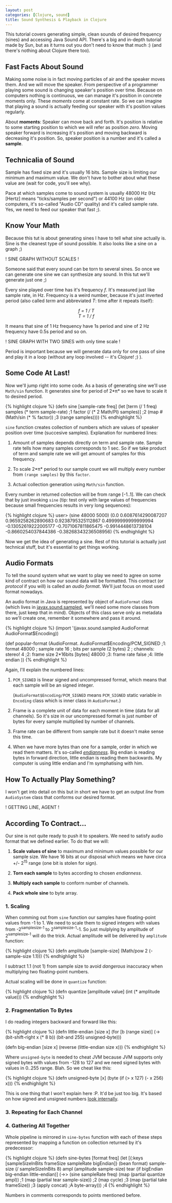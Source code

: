```yaml
---
layout: post
categories: [Clojure, sound]
title: Sound Synthesis & Playback in Clojure
---
```


This tutorial covers generating simple, clean sounds of desired
frequency (sines) and accessing Java Sound API. There's a big and
in-depth tutorial made by Sun, but as it turns out you don't need to
know that much :) (and there's nothing about Clojure there too).

## Fast Facts About Sound

Making some noise is in fact moving particles of air and the speaker
moves them. And we will move the speaker. From perspective of a
programmer playing some sound is changing speaker's position over
time. Because on computers nothing is continuous, we can manage it's
position in concrete moments only. These *moments* come at constant
rate. So we can imagine that playing a sound is actually feeding our
speaker with it's position values regularly.

About **moments**: Speaker can move back and forth. It's position is
relative to some starting position to which we will refer as position
*zero*. Moving speaker forward is increasing it's position and moving
backward is decreasing it's position. So, speaker position is a number
and it's called a **sample**.

## Technicalia of Sound

Sample has fixed size and it's usually 16 bits. Sample size is
limiting our minimum and maximum value. We don't have to bother about
what these value are (wait for code, you'll see why).

Pace at which samples come to sound system is usually 48000 Hz (Hz
[Hertz] means "ticks/samples per second") or 44100 Hz (on older
computers, it's so-called "Audio CD" quality) and it's called sample
rate. Yes, we need to feed our speaker that fast ;).

## Know Your Math

Because this tut is about generating sines I have to tell what sine
actually is. Sine is the cleanest type of sound possible. It also
looks like a sine on a graph ;)

! SINE GRAPH WITHOUT SCALES !

Someone said that every sound can be torn to several sines. So once we
can generate one sine we can synthesize any sound. In this tut we'll
generate just one ;)

Every sine played over time has it's frequency *f*. It's measured just
like sample rate, in Hz. Frequency is a weird number, because it's
just inverted period (also called *term* and abbreviated *T*: time
after it repeats itself):

<p style="text-align: center; font-style: italic;">
f = 1 / T<br />
T = 1 / f
</p>

It means that sine of 1 Hz frequency have 1s period and sine of 2 Hz
frequency have 0.5s period and so on.

! SINE GRAPH WITH TWO SINES with only time scale !

Period is important because we will generate data only for one pass of
sine and play it in a loop (without any loop involved -- it's Clojure!
;) ).

## Some Code At Last!

Now we'll jump right into some code. As a basis of generating sine
we'll use `Math/sin` function. It generates sine for period of 2*&pi;*
so we have to scale it to desired period.

{% highlight clojure %}
(defn sine [sample-rate freq]
  (let [term (/ 1 freq)
        samples (* term sample-rate)      ;1
        factor (/ (* 2 Math/PI) samples)] ;2
    (map #(Math/sin (* % factor))         ;3
         (range samples))))
{% endhighlight %}

`sine` function creates collection of numbers which are values of
speaker position over time (succesive samples). Explanation for
numbered lines:

1.  Amount of samples depends directly on term and sample rate. Sample
    rate tells how many samples corresponds to 1 sec. So if we take
    product of term and sample rate we will get amount of samples for
    this frequency.

2.  To scale 2*&pi;* period to our sample count we will multiply every
    number from `(range samples)` by this `factor`.

3.  Actual collection generation using `Math/sin` function.

Every number in returned collection will be from range [-1..1]. We can
check that by just invoking `sine` (tip: test only with large values
of frequencies because small frequencies results in very long
sequences):

{% highlight clojure %}
user> (sine 48000 5000)
(0.0 0.6087614290087207 0.9659258262890683 0.9238795325112867
 0.49999999999999994 -0.13052619222005177 -0.7071067811865475
 -0.9914448613738104 -0.8660254037844386 -0.38268343236508956)
{% endhighlight %}

Now we get the idea of generating a sine. Rest of this tutorial is
actually just technical stuff, but it's essential to get things
working.

## Audio Formats

To tell the sound system what we want to play we need to agree on some
kind of contract on how our sound data will be formatted. This
contract (or *protocol* if you will) is called an *audio
format*. We'll just focus on most used format nowadays.

An audio format in Java is represented by object of `AudioFormat`
class (which lives in
[javax.sound.sampled](http://download.oracle.com/javase/7/docs/api/index.html?javax/sound/sampled/package-summary.html),
we'll need some more classes from there, just keep that in mind).
Objects of this class serve only as metadata so we'll create one,
remember it somewhere and pass it around.

{% highlight clojure %}
(import '(javax.sound.sampled AudioFormat AudioFormat$Encoding))

(def popular-format
  (AudioFormat. AudioFormat$Encoding/PCM_SIGNED ;1: format
                48000 ;   sample rate
                16    ;   bits per sample (2 bytes)
                2     ;   channels: stereo!
                4     ;2: frame size 2*16bits [bytes]
                48000 ;3: frame rate
                false ;4: little endian
                ))
{% endhighlight %}

Again, I'll explain the numbered lines:

1.  `PCM_SIGNED` is linear signed and uncompressed format, which means
    that each sample will be an signed integer.

    (`AudioFormat$Encoding/PCM_SIGNED` means `PCM_SIGNED` static
    variable in `Encoding` class which is inner class in
    `AudioFormat`.)

2.  Frame is a complete unit of data for each moment in time (data for
    all channels). So it's size in our uncompressed format is just
    number of bytes for every sample multiplied by number of channels.

3.  Frame rate can be different from sample rate but it doesn't make
    sense this time.

4.  When we have more bytes than one for a sample, order in which we
    read them matters. It's so-called
    [*endianness*](http://en.wikipedia.org/wiki/Endianness). Big
    endian is reading bytes in forward direction, little endian is
    reading them backwards. My computer is using little endian and I'm
    symphatising with him.

## How To Actually Play Something?

I won't get into detail on this but in short we have to get an output
*line* from `AudioSystem` class that conforms our desired format.

! GETTING LINE, AGENT !

## According To Contract...

Our sine is not quite ready to push it to speakers. We need to satisfy
audio format that we defined earlier. To do that we will:

1.  **Scale values of sine** to maximum and minimum values possible for
    our sample size. We have 16 bits at our disposal which means we
    have circa +/- 2<sup>15</sup> range (one bit is stolen for sign).

2.  **Torn each sample** to bytes according to chosen *endianness*.

3.  **Multiply each sample** to conform number of channels.

4.  **Pack whole sine** to byte array.


### 1. Scaling

When comming out from `sine` function our samples have floating-point
values from -1 to 1. We need to scale them to signed integers with
values from -2<sup>samplesize-1</sup> to
2<sup>samplesize-1</sup>-1. So just mulplying by amplitude of
2<sup>samplesize-1</sup> will do the trick. Actual amplitude will be
delivered by `amplitude` function:

{% highlight clojure %}
(defn amplitude [sample-size]
  (Math/pow 2 (- sample-size 1.1)))
{% endhighlight %}

I subtract 1.1 (not 1) from sample size to avoid *dangerous*
inaccuracy when multiplying two floating-point numbers.

Actual scaling will be done in `quantize` function:

{% highlight clojure %}
(defn quantize [amplitude value]
  (int (* amplitude value)))
{% endhighlight %}

### 2. Fragmentation To Bytes

I do reading integers backward and forward like this:

{% highlight clojure %}
(defn little-endian [size x]
  (for [b (range size)]
    (-> (bit-shift-right x (* 8 b))
        (bit-and 255)
        unsigned-byte)))

(defn big-endian [size x]
  (reverse (little-endian size x)))
{% endhighlight %}

Where `unsigned-byte` is needed to cheat JVM because JVM supports only
signed bytes with values from -128 to 127 and we need signed bytes
with values in 0..255 range. Blah. So we cheat like this:

{% highlight clojure %}
(defn unsigned-byte [x]
  (byte (if (> x 127) (- x 256) x)))
{% endhighlight %}

This is one thing that I won't explain here :P. It'd be just too
big. It's based on how signed and unsigned numbers [look
internally](http://en.wikipedia.org/wiki/Two%27s_complement).

### 3. Repeating for Each Channel



### 4. Gathering All Together

Whole pipeline is mirrored in `sine-bytes` function with each of these
steps represented by mapping a function on collection returned by it's
predecessor:

{% highlight clojure %}
(defn sine-bytes [format freq]
  (let [{:keys [sampleSizeInBits frameSize
                sampleRate bigEndian]} (bean format)
        sample-size (/ sampleSizeInBits 8)
        ampl (amplitude sample-size)
        tear (if bigEndian big-endian little-endian)]
    (->> (sine sampleRate freq)
         (map (partial quantize ampl))    ;1
         (map (partial tear sample-size)) ;2
         (map cycle)                      ;3
         (map (partial take frameSize))   ;3
         (apply concat)                   ;A
         byte-array)))                    ;4
{% endhighlight %}

Numbers in comments corresponds to points mentioned before.
